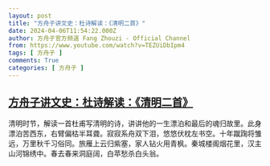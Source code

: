```yaml
---
layout: post
title: "方舟子讲文史：杜诗解读：《清明二首》"
date: 2024-04-06T11:54:22.000Z
author: 方舟子官方频道 Fang Zhouzi - Official Channel
from: https://www.youtube.com/watch?v=TEZUiDbIpm4
tags: [ 方舟子 ]
comments: True
categories: [ 方舟子 ]
---
```

<!--1712404462000-->
[方舟子讲文史：杜诗解读：《清明二首》](https://www.youtube.com/watch?v=TEZUiDbIpm4)
------

<div>
清明时节，解读一首杜甫写清明的诗，讲讲他的一生漂泊和最后的魂归故里。此身漂泊苦西东，右臂偏枯半耳聋。寂寂系舟双下泪，悠悠伏枕左书空。十年蹴踘将雏远，万里秋千习俗同。旅雁上云归紫塞，家人钻火用青枫。秦城楼阁烟花里，汉主山河锦绣中。春去春来洞庭阔，白苹愁杀白头翁。
</div>
